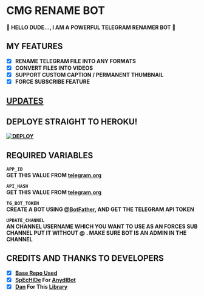 <h1 align="left">
  <b>CMG RENAME BOT</b>
</h1>
 
<b>👋 HELLO DUDE..., I AM A POWERFUL TELEGRAM RENAMER BOT 🤖

## MY FEATURES

- [x] RENAME TELEGRAM FILE INTO ANY FORMATS
- [x] CONVERT FILES INTO VIDEOS 
- [x] SUPPORT CUSTOM CAPTION / PERMANENT THUMBNAIL 
- [x] FORCE SUBSCRIBE FEATURE

## [UPDATES](https://t.me/CINEMAGRAM_LINKS)

## DEPLOYE STRAIGHT TO HEROKU!

[![DEPLOY](https://www.herokucdn.com/deploy/button.svg)](https://heroku.com/deploy?template=https://github.com/TitterBuck/CMGRENAMERBOT)

## REQUIRED VARIABLES 

`APP_ID`<br>**GET THIS VALUE FROM  [telegram.org](https://my.telegram.org/apps)**

`API_HASH`<br>**GET THIS VALUE FROM  [telegram.org](https://my.telegram.org/apps)**

`TG_BOT_TOKEN`<br> **CREATE A BOT USING [@BotFather](https://telegram.dog/BotFather), AND GET THE TELEGRAM API TOKEN**

`UPDATE_CHANNEL`<br> **AN CHANNEL USERNAME WHICH YOU WANT TO USE AS AN FORCES SUB CHANNEL PUT IT WITHOUT @ . MAKE SURE BOT IS AN ADMIN IN THE CHANNEL**


## CREDITS AND THANKS TO DEVELOPERS

- [x] [Base Repo Used](https://github.com/No-OnE-Kn0wS-Me/FileRenameBot)
- [x] [SpEcHlDe](https://telegram.dog/SpEcHlDe) For [AnydlBot](https://github.com/SpEcHiDe/AnyDLBot)
- [x] [Dan](https://github.com/delivrance) For This [Library](https://github.com/pyrogram/pyrogram)
